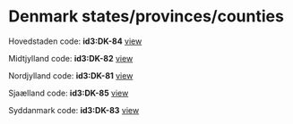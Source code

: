 # Denmark states/provinces/counties
Hovedstaden     code: **id3:DK-84**     [view](../export/geojson/medium/id3/dk/84.geojson)     


Midtjylland     code: **id3:DK-82**     [view](../export/geojson/medium/id3/dk/82.geojson)     


Nordjylland     code: **id3:DK-81**     [view](../export/geojson/medium/id3/dk/81.geojson)     


Sjaælland     code: **id3:DK-85**     [view](../export/geojson/medium/id3/dk/85.geojson)     


Syddanmark     code: **id3:DK-83**     [view](../export/geojson/medium/id3/dk/83.geojson)     

